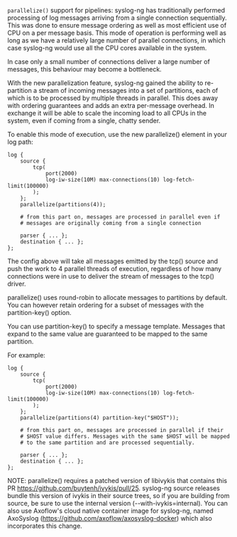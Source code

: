 `parallelize()` support for pipelines: syslog-ng has traditionally performed
processing of log messages arriving from a single connection sequentially.
This was done to ensure message ordering as well as most efficient use of
CPU on a per message basis.  This mode of operation is performing well as
long as we have a relatively large number of parallel connections, in which
case syslog-ng would use all the CPU cores available in the system.

In case only a small number of connections deliver a large number of
messages, this behaviour may become a bottleneck.

With the new parallelization feature, syslog-ng gained the ability to
re-partition a stream of incoming messages into a set of partitions, each of
which is to be processed by multiple threads in parallel.  This does away
with ordering guarantees and adds an extra per-message overhead. In exchange
it will be able to scale the incoming load to all CPUs in the system, even
if coming from a single, chatty sender.

To enable this mode of execution, use the new parallelize() element in your
log path:

```
log {
	source {
		tcp(
			port(2000)
			log-iw-size(10M) max-connections(10) log-fetch-limit(100000)
		);
	};
	parallelize(partitions(4));

	# from this part on, messages are processed in parallel even if
	# messages are originally coming from a single connection

	parser { ... };
	destination { ... };
};
```

The config above will take all messages emitted by the tcp() source and push
the work to 4 parallel threads of execution, regardless of how many
connections were in use to deliver the stream of messages to the tcp()
driver.

parallelize() uses round-robin to allocate messages to partitions by default.
You can however retain ordering for a subset of messages with the
partition-key() option.

You can use partition-key() to specify a message template. Messages that
expand to the same value are guaranteed to be mapped to the same partition.

For example:

```
log {
	source {
		tcp(
			port(2000)
			log-iw-size(10M) max-connections(10) log-fetch-limit(100000)
		);
	};
	parallelize(partitions(4) partition-key("$HOST"));

	# from this part on, messages are processed in parallel if their
	# $HOST value differs. Messages with the same $HOST will be mapped
	# to the same partition and are processed sequentially.

	parser { ... };
	destination { ... };
};
```

NOTE: parallelize() requires a patched version of libivykis that contains
this PR https://github.com/buytenh/ivykis/pull/25.  syslog-ng source
releases bundle this version of ivykis in their source trees, so if you are
building from source, be sure to use the internal version
(--with-ivykis=internal).  You can also use Axoflow's cloud native container
image for syslog-ng, named AxoSyslog
(https://github.com/axoflow/axosyslog-docker) which also incorporates this
change.
